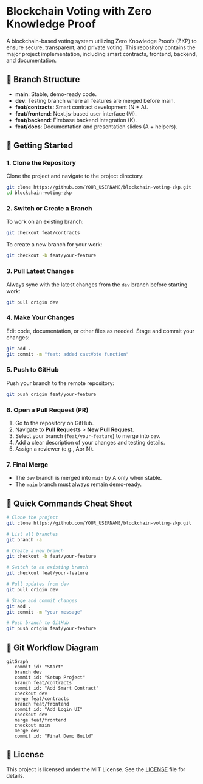 # Blockchain Voting with Zero Knowledge Proof

A blockchain-based voting system utilizing Zero Knowledge Proofs (ZKP) to ensure secure, transparent, and private voting. This repository contains the major project implementation, including smart contracts, frontend, backend, and documentation.

## 🔹 Branch Structure
- **main**: Stable, demo-ready code.  
- **dev**: Testing branch where all features are merged before main.  
- **feat/contracts**: Smart contract development (N + A).  
- **feat/frontend**: Next.js-based user interface (M).  
- **feat/backend**: Firebase backend integration (K).  
- **feat/docs**: Documentation and presentation slides (A + helpers).

## 🔹 Getting Started

### 1. Clone the Repository
Clone the project and navigate to the project directory:
```bash
git clone https://github.com/YOUR_USERNAME/blockchain-voting-zkp.git
cd blockchain-voting-zkp
```

### 2. Switch or Create a Branch
To work on an existing branch:
```bash
git checkout feat/contracts
```
To create a new branch for your work:
```bash
git checkout -b feat/your-feature
```

### 3. Pull Latest Changes
Always sync with the latest changes from the `dev` branch before starting work:
```bash
git pull origin dev
```

### 4. Make Your Changes
Edit code, documentation, or other files as needed. Stage and commit your changes:
```bash
git add .
git commit -m "feat: added castVote function"
```

### 5. Push to GitHub
Push your branch to the remote repository:
```bash
git push origin feat/your-feature
```

### 6. Open a Pull Request (PR)
1. Go to the repository on GitHub.
2. Navigate to **Pull Requests** > **New Pull Request**.
3. Select your branch (`feat/your-feature`) to merge into `dev`.
4. Add a clear description of your changes and testing details.
5. Assign a reviewer (e.g., Aor N).

### 7. Final Merge
- The `dev` branch is merged into `main` by A only when stable.
- The `main` branch must always remain demo-ready.

## 🔹 Quick Commands Cheat Sheet
```bash
# Clone the project
git clone https://github.com/YOUR_USERNAME/blockchain-voting-zkp.git

# List all branches
git branch -a

# Create a new branch
git checkout -b feat/your-feature

# Switch to an existing branch
git checkout feat/your-feature

# Pull updates from dev
git pull origin dev

# Stage and commit changes
git add .
git commit -m "your message"

# Push branch to GitHub
git push origin feat/your-feature
```

## 🔹 Git Workflow Diagram
```mermaid
gitGraph
   commit id: "Start"
   branch dev
   commit id: "Setup Project"
   branch feat/contracts
   commit id: "Add Smart Contract"
   checkout dev
   merge feat/contracts
   branch feat/frontend
   commit id: "Add Login UI"
   checkout dev
   merge feat/frontend
   checkout main
   merge dev
   commit id: "Final Demo Build"
```

## 🔹 License
This project is licensed under the MIT License. See the [LICENSE](LICENSE) file for details.
